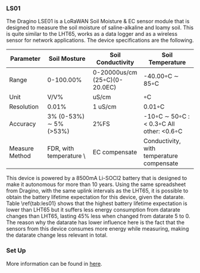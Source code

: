### LS01

The Dragino LSE01 is a LoRaWAN Soil Moisture & EC sensor module that is
designed to measure the soil moisture of saline-alkaline and loamy soil. This is
quite similar to the LHT65, works as a data logger and as a wireless sensor for
network applications. The device specifications are the following.


| Parameter                  | Soil Mosture                           | Soil Conductivity                      | Soil Temperature                                                                   |
|----------------------------|----------------------------------------|----------------------------------------|------------------------------------------------------------------------------------|
| Range                      | 0-100.00\%                             | 0-20000us/cm (25◦C)(0-20.0EC) | -40.00◦C $\sim$ 85◦C                                               |
|  Unit    | V/V\%                                  | uS/cm                                  | ◦C                                                                        |
| Resolution                 | 0.01\%                                 | 1 uS/cm                                | 0.01◦C                                                                    |
| Accuracy |  3\% (0-53\%) $\sim$ 5\% (>53\%) | 2\%FS                                  | -10◦C $\sim$ 50◦C : < 0.3◦C All other: <0.6◦C |
| Measure Method             | FDR, with temperature  \               | EC compensate                          | Conductivity, with temperature compensate                                          | RTD, and calibrate |


This device is powered by a 8500mA Li-SOCI2 battery that is designed to make it autonomous for more than 10 years. Using the same spreadsheet from Dragino, with the same uplink intervals as the LHT65, it is possible to obtain the battery lifetime expectation for this device, given the datarate. Table \ref{tab:les01} shows that the highest battery lifetime expectation is lower than LHT65 but it suffers less energy consumption from datarate changes than LHT65, lasting 45\% less when changed from datarate 5 to 0. The reason why the datarate has lower influence here is the fact that the sensors from this device consumes more energy while measuring, making the datarate change less relevant in total.


### Set Up


More information can be found in [here](https://www.dropbox.com/sh/qr6vproz4z4kzjz/AAAD48h3OyWrU1hq_Cqm8jIwa?dl=0).